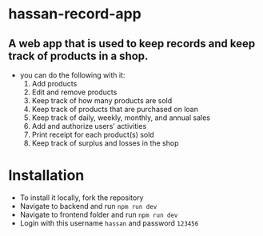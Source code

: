 # hassan-record-app

## A web app that is used to keep records and keep track of products in a shop.
- you can do the following with it:
  1. Add products
  2. Edit and remove products
  3. Keep track of how many products are sold
  4. Keep track of products that are purchased on loan
  5. Keep track of daily, weekly, monthly, and annual sales
  6. Add and authorize users' activities
  7. Print receipt for each product(s) sold
  8. Keep track of surplus and losses in the shop
 
 # Installation
  - To install it locally, fork the repository
  - Navigate to backend and run `npm run dev`
  - Navigate to frontend folder and run `npm run dev`
  - Login with this username `hassan` and password `123456`
  

